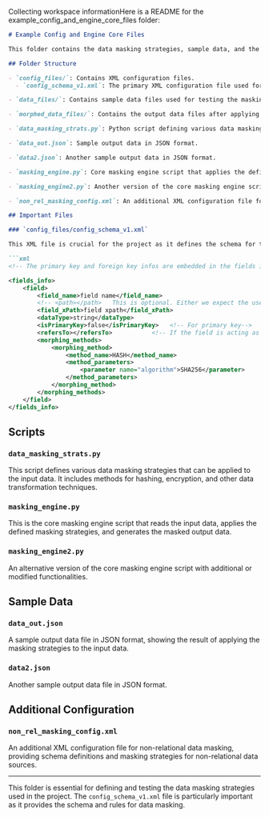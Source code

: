 Collecting workspace informationHere is a README for the example_config_and_engine_core_files folder:

```markdown
# Example Config and Engine Core Files

This folder contains the data masking strategies, sample data, and the core masking engine scripts. The main XML configuration file used in this project is `config_files/config_schema_v1.xml`.

## Folder Structure

- `config_files/`: Contains XML configuration files.
  - `config_schema_v1.xml`: The primary XML configuration file used for defining field information, data types, primary keys, and morphing methods.

- `data_files/`: Contains sample data files used for testing the masking engine.

- `morphed_data_files/`: Contains the output data files after applying the masking strategies.

- `data_masking_strats.py`: Python script defining various data masking strategies.

- `data_out.json`: Sample output data in JSON format.

- `data2.json`: Another sample output data in JSON format.

- `masking_engine.py`: Core masking engine script that applies the defined masking strategies to the input data.

- `masking_engine2.py`: Another version of the core masking engine script.

- `non_rel_masking_config.xml`: An additional XML configuration file for non-relational data masking.

## Important Files

### `config_files/config_schema_v1.xml`

This XML file is crucial for the project as it defines the schema for the fields, including their data types, primary key status, and morphing methods. Below is a snapshot of the file:

```xml
<!-- The primary key and foreign key infos are embedded in the fields info -->

<fields_info>
    <field>
        <field_name>field name</field_name>
        <!-- <path></path>   This is optional. Either we expect the user to give this to us. Or we can extract the xpath using the field_name -->
        <field_xPath>field xpath</field_xPath>
        <dataType>string</dataType>
        <isPrimaryKey>false</isPrimaryKey>   <!-- For primary key-->
        <refersTo></refersTo>           <!-- If the field is acting as foreign key-->
        <morphing_methods>
            <morphing_method>
                <method_name>HASH</method_name>
                <method_parameters>
                    <parameter name="algorithm">SHA256</parameter>
                </method_parameters>
            </morphing_method>
        </morphing_methods>
    </field>
</fields_info>
```

## Scripts

### `data_masking_strats.py`

This script defines various data masking strategies that can be applied to the input data. It includes methods for hashing, encryption, and other data transformation techniques.

### `masking_engine.py`

This is the core masking engine script that reads the input data, applies the defined masking strategies, and generates the masked output data.

### `masking_engine2.py`

An alternative version of the core masking engine script with additional or modified functionalities.

## Sample Data

### `data_out.json`

A sample output data file in JSON format, showing the result of applying the masking strategies to the input data.

### `data2.json`

Another sample output data file in JSON format.

## Additional Configuration

### `non_rel_masking_config.xml`

An additional XML configuration file for non-relational data masking, providing schema definitions and masking strategies for non-relational data sources.

---

This folder is essential for defining and testing the data masking strategies used in the project. The `config_schema_v1.xml` file is particularly important as it provides the schema and rules for data masking.
```